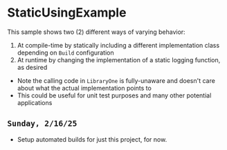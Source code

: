# StaticUsingExample

This sample shows two (2) different ways of varying behavior:
1. At compile-time by statically including a different implementation class depending on `Build` configuration
1. At runtime by changing the implementation of a static logging function, as desired
 - Note the calling code in `LibraryOne` is fully-unaware and doesn't care about what the actual implementation points to
 - This could be useful for unit test purposes and many other potential applications

 ## `Sunday, 2/16/25`

 - Setup automated builds for just this project, for now.
